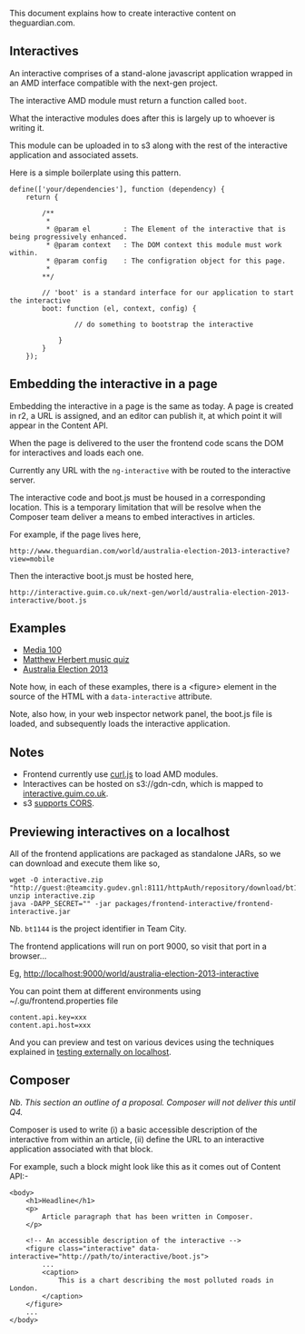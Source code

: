 This document explains how to create interactive content on theguardian.com.

## Interactives

An interactive comprises of a stand-alone javascript application wrapped in an AMD interface compatible with the next-gen project.

The interactive AMD module must return a function called `boot`.

What the interactive modules does after this is largely up to whoever is writing it.

This module can be uploaded in to s3 along with the rest of the interactive application and associated assets.

Here is a simple boilerplate using this pattern.

```
define(['your/dependencies'], function (dependency) {
    return {

        /**
         *
         * @param el        : The Element of the interactive that is being progressively enhanced. 
         * @param context   : The DOM context this module must work within.
         * @param config    : The configration object for this page. 
         *
        **/

        // 'boot' is a standard interface for our application to start the interactive
        boot: function (el, context, config) {

                // do something to bootstrap the interactive

            }
        }
    });
```

## Embedding the interactive in a page

Embedding the interactive in a page is the same as today. A page is created in r2, a URL is assigned, and an editor can publish it, at which point it will appear in the Content API.

When the page is delivered to the user the frontend code scans the DOM for interactives and loads each one.

Currently any URL with the `ng-interactive` with be routed to the interactive server.

The interactive code and boot.js must be housed in a corresponding location. This is a temporary limitation that will be
resolve when the Composer team deliver a means to embed interactives in articles.

For example, if the page lives here,

```
http://www.theguardian.com/world/australia-election-2013-interactive?view=mobile
```

Then the interactive boot.js must be hosted here,

```
http://interactive.guim.co.uk/next-gen/world/australia-election-2013-interactive/boot.js
```

## Examples

- [Media 100](http://www.theguardian.com/media/ng-interactive/2013/sep/02/media-100-2013-full-list?view=mobile)
- [Matthew Herbert music quiz](http://www.theguardian.com/music/interactive/2013/aug/20/matthew-herbert-quiz-hearing?view=mobile)
- [Australia Election 2013](http://www.theguardian.com/world/australia-election-2013-interactive?view=mobile)

Note how, in each of these examples, there is a &lt;figure> element in the source of the HTML with a `data-interactive` attribute.

Note, also how, in your web inspector network panel, the boot.js file is loaded, and subsequently loads the interactive application. 

## Notes

- Frontend currently use [curl.js](https://github.com/cujojs/curl) to load AMD modules.
- Interactives can be hosted on s3://gdn-cdn, which is mapped to [interactive.guim.co.uk](http://interactive.guim.co.uk).
- s3 [supports CORS](http://docs.aws.amazon.com/AmazonS3/latest/dev/cors.html).

## Previewing interactives on a localhost

All of the frontend applications are packaged as standalone JARs, so we can download and execute them like so,

```
wget -O interactive.zip "http://guest:@teamcity.gudev.gnl:8111/httpAuth/repository/download/bt1144/.lastSuccessful/artifacts.zip" 
unzip interactive.zip
java -DAPP_SECRET="" -jar packages/frontend-interactive/frontend-interactive.jar 
```

Nb. `bt1144` is the project identifier in Team City.  

The frontend applications will run on port 9000, so visit that port in a browser...

Eg, [http://localhost:9000/world/australia-election-2013-interactive](http://localhost:9000/world/australia-election-2013-interactive)

You can point them at different environments using ~/.gu/frontend.properties file

```
content.api.key=xxx
content.api.host=xxx
```

And you can preview and test on various devices using the techniques explained in
[testing externally on localhost](testing-externally-on-localhost.md).

## Composer 

_Nb. This section an outline of a proposal. Composer will not deliver this until Q4._

Composer is used to write (i) a basic accessible description of the interactive from within an article, (ii) define the URL to an
interactive application associated with that block.

For example, such a block might look like this as it comes out of Content API:-

```
<body>
    <h1>Headline</h1>
    <p>
        Article paragraph that has been written in Composer.
    </p>

    <!-- An accessible description of the interactive -->
    <figure class="interactive" data-interactive="http://path/to/interactive/boot.js">
        ...
        <caption>
            This is a chart describing the most polluted roads in London. 
        </caption>
    </figure>
    ...
</body>
```
